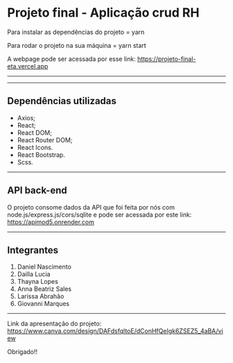 # Projeto final - Aplicação crud RH  
  
Para instalar as dependências do projeto = yarn  
  
Para rodar o projeto na sua máquina = yarn start  
  
  
A webpage pode ser acessada por esse link: https://projeto-final-eta.vercel.app  
  
<hr>  
  
<hr>  
  
## Dependências utilizadas  
- Axios;  
- React;  
- React DOM;   
- React Router DOM;  
- React Icons.  
- React Bootstrap.  
- Scss.  
  
<hr>  
  
## API back-end
O projeto consome dados da API que foi feita por nós com node.js/express.js/cors/sqlite e pode ser acessada por este link: https://apimod5.onrender.com   
  
<hr>  

## Integrantes
<ol>  
<li>Daniel Nascimento</li>  
<li>Dailla Lucia</li>  
<li>Thayna Lopes</li>  
<li>Anna Beatriz Sales</li>  
<li>Larissa Abrahão</li>  
<li>Giovanni Marques</li>  
</ol>  


<hr>  

Link da apresentação do projeto: https://www.canva.com/design/DAFdsfqltoE/dConHfQeIgk6ZSEZ5_4aBA/view  


Obrigado!!
